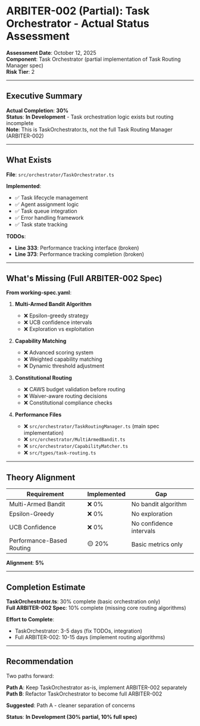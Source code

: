 # ARBITER-002 (Partial): Task Orchestrator - Actual Status Assessment

**Assessment Date**: October 12, 2025  
**Component**: Task Orchestrator (partial implementation of Task Routing Manager spec)  
**Risk Tier**: 2

---

## Executive Summary

**Actual Completion**: **30%**  
**Status**: **In Development** - Task orchestration logic exists but routing incomplete  
**Note**: This is TaskOrchestrator.ts, not the full Task Routing Manager (ARBITER-002)

---

## What Exists

**File**: `src/orchestrator/TaskOrchestrator.ts`

**Implemented**:

- ✅ Task lifecycle management
- ✅ Agent assignment logic
- ✅ Task queue integration
- ✅ Error handling framework
- ✅ Task state tracking

**TODOs**:

- **Line 333**: Performance tracking interface (broken)
- **Line 373**: Performance tracking completion (broken)

---

## What's Missing (Full ARBITER-002 Spec)

**From working-spec.yaml**:

1. **Multi-Armed Bandit Algorithm**

   - ❌ Epsilon-greedy strategy
   - ❌ UCB confidence intervals
   - ❌ Exploration vs exploitation

2. **Capability Matching**

   - ❌ Advanced scoring system
   - ❌ Weighted capability matching
   - ❌ Dynamic threshold adjustment

3. **Constitutional Routing**

   - ❌ CAWS budget validation before routing
   - ❌ Waiver-aware routing decisions
   - ❌ Constitutional compliance checks

4. **Performance Files**
   - ❌ `src/orchestrator/TaskRoutingManager.ts` (main spec implementation)
   - ❌ `src/orchestrator/MultiArmedBandit.ts`
   - ❌ `src/orchestrator/CapabilityMatcher.ts`
   - ❌ `src/types/task-routing.ts`

---

## Theory Alignment

| Requirement               | Implemented | Gap                     |
| ------------------------- | ----------- | ----------------------- |
| Multi-Armed Bandit        | ❌ 0%       | No bandit algorithm     |
| Epsilon-Greedy            | ❌ 0%       | No exploration          |
| UCB Confidence            | ❌ 0%       | No confidence intervals |
| Performance-Based Routing | 🟡 20%      | Basic metrics only      |

**Alignment**: **5%**

---

## Completion Estimate

**TaskOrchestrator.ts**: 30% complete (basic orchestration only)  
**Full ARBITER-002 Spec**: 10% complete (missing core routing algorithms)

**Effort to Complete**:

- TaskOrchestrator: 3-5 days (fix TODOs, integration)
- Full ARBITER-002: 10-15 days (implement routing algorithms)

---

## Recommendation

Two paths forward:

**Path A**: Keep TaskOrchestrator as-is, implement ARBITER-002 separately  
**Path B**: Refactor TaskOrchestrator to become full ARBITER-002

**Suggested**: Path A - cleaner separation of concerns

**Status**: **In Development (30% partial, 10% full spec)**
